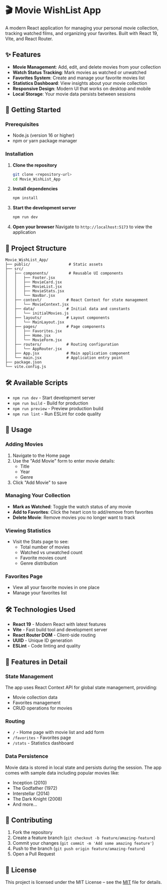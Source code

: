 # 🎬 Movie WishList App

A modern React application for managing your personal movie collection, tracking watched films, and organizing your favorites. Built with React 19, Vite, and React Router.

## ✨ Features

- **Movie Management**: Add, edit, and delete movies from your collection
- **Watch Status Tracking**: Mark movies as watched or unwatched
- **Favorites System**: Create and manage your favorite movies list
- **Statistics Dashboard**: View insights about your movie collection
- **Responsive Design**: Modern UI that works on desktop and mobile
- **Local Storage**: Your movie data persists between sessions

## 🚀 Getting Started

### Prerequisites

- Node.js (version 16 or higher)
- npm or yarn package manager

### Installation

1. **Clone the repository**
   ```bash
   git clone <repository-url>
   cd Movie_WishList_App
   ```

2. **Install dependencies**
   ```bash
   npm install
   ```

3. **Start the development server**
   ```bash
   npm run dev
   ```

4. **Open your browser**
   Navigate to `http://localhost:5173` to view the application

## 📁 Project Structure

```
Movie_WishList_App/
├── public/                 # Static assets
├── src/
│   ├── components/         # Reusable UI components
│   │   ├── Footer.jsx
│   │   ├── MovieCard.jsx
│   │   ├── MovieList.jsx
│   │   ├── MovieStats.jsx
│   │   └── NavBar.jsx
│   ├── context/           # React Context for state management
│   │   └── MovieContext.jsx
│   ├── data/              # Initial data and constants
│   │   └── initialMovies.js
│   ├── layouts/           # Layout components
│   │   └── MainLayout.jsx
│   ├── pages/             # Page components
│   │   ├── Favorites.jsx
│   │   ├── Home.jsx
│   │   └── MovieForm.jsx
│   ├── routers/           # Routing configuration
│   │   └── AppRouter.jsx
│   ├── App.jsx            # Main application component
│   └── main.jsx           # Application entry point
├── package.json
└── vite.config.js
```

## 🛠️ Available Scripts

- `npm run dev` - Start development server
- `npm run build` - Build for production
- `npm run preview` - Preview production build
- `npm run lint` - Run ESLint for code quality

## 🎯 Usage

### Adding Movies
1. Navigate to the Home page
2. Use the "Add Movie" form to enter movie details:
   - Title
   - Year
   - Genre
3. Click "Add Movie" to save

### Managing Your Collection
- **Mark as Watched**: Toggle the watch status of any movie
- **Add to Favorites**: Click the heart icon to add/remove from favorites
- **Delete Movie**: Remove movies you no longer want to track

### Viewing Statistics
- Visit the Stats page to see:
  - Total number of movies
  - Watched vs unwatched count
  - Favorite movies count
  - Genre distribution

### Favorites Page
- View all your favorite movies in one place
- Manage your favorites list

## 🛠️ Technologies Used

- **React 19** - Modern React with latest features
- **Vite** - Fast build tool and development server
- **React Router DOM** - Client-side routing
- **UUID** - Unique ID generation
- **ESLint** - Code linting and quality

## 🎨 Features in Detail

### State Management
The app uses React Context API for global state management, providing:
- Movie collection data
- Favorites management
- CRUD operations for movies

### Routing
- `/` - Home page with movie list and add form
- `/favorites` - Favorites page
- `/stats` - Statistics dashboard

### Data Persistence
Movie data is stored in local state and persists during the session. The app comes with sample data including popular movies like:
- Inception (2010)
- The Godfather (1972)
- Interstellar (2014)
- The Dark Knight (2008)
- And more...

## 🤝 Contributing

1. Fork the repository
2. Create a feature branch (`git checkout -b feature/amazing-feature`)
3. Commit your changes (`git commit -m 'Add some amazing feature'`)
4. Push to the branch (`git push origin feature/amazing-feature`)
5. Open a Pull Request

## 📝 License
This project is licensed under the MIT License – see the [MIT](LICENSE) file for details.

